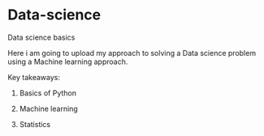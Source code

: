 # Data-science
Data science basics


Here i am going to upload my approach to solving a Data science problem using a Machine learning approach.

Key takeaways:

1) Basics of Python

2) Machine learning 

3) Statistics

